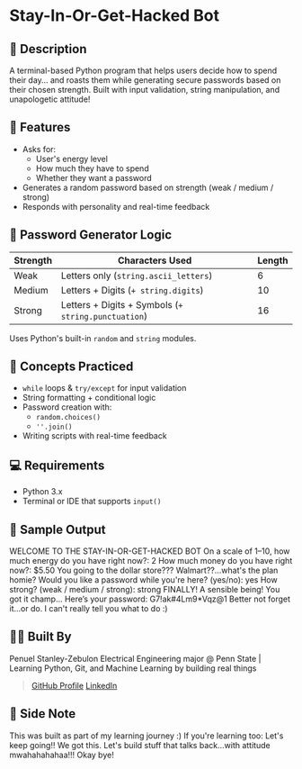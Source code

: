 # Stay-In-Or-Get-Hacked Bot

## 📝 Description
A terminal-based Python program that helps users decide how to spend their day…
and roasts them while generating secure passwords based on their chosen strength.
Built with input validation, string manipulation, and unapologetic attitude!

## 🚀 Features
- Asks for:
  - User's energy level
  - How much they have to spend
  - Whether they want a password
- Generates a random password based on strength (weak / medium / strong)
- Responds with personality and real-time feedback

## 🔐 Password Generator Logic
| Strength | Characters Used                                     | Length |
|----------|-----------------------------------------------------|--------|
| Weak     | Letters only (`string.ascii_letters`)               | 6      |
| Medium   | Letters + Digits (`+ string.digits`)                | 10     |
| Strong   | Letters + Digits + Symbols (`+ string.punctuation`) | 16     |

Uses Python's built-in `random` and `string` modules.

## 🧠 Concepts Practiced
- `while` loops & `try/except` for input validation
- String formatting + conditional logic
- Password creation with:
  - `random.choices()`
  - `''.join()`
- Writing scripts with real-time feedback

## 💻 Requirements
- Python 3.x
- Terminal or IDE that supports `input()`

## 🧪 Sample Output
WELCOME TO THE STAY-IN-OR-GET-HACKED BOT
On a scale of 1–10, how much energy do you have right now?: 2
How much money do you have right now?: $5.50 You going to the dollar store??? Walmart??...what's the plan homie?
Would you like a password while you're here? (yes/no): yes How strong? (weak / medium / strong): strong
FINALLY! A sensible being! You got it champ...
Here’s your password: G7!ak#4Lm9*Vqz@1
Better not forget it...or do. I can't really tell you what to do :)


## 👨‍💻 Built By
Penuel Stanley-Zebulon
Electrical Engineering major @ Penn State | Learning Python, Git, and Machine Learning by building real things

> [GitHub Profile](https://github.com/iampenuel)
> [LinkedIn](https://www.linkedin.com/in/penuel-stanley-zebulon-b63226257)

## 💬 Side Note
This was built as part of my learning journey :)
If you're learning too: Let's keep going!! We got this. Let's build stuff that talks back...with attitude mwahahahahaa!!!
Okay bye!






